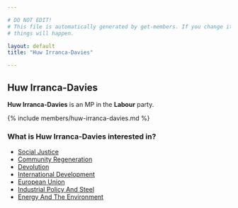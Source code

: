 ```yaml
---

# DO NOT EDIT!
# This file is automatically generated by get-members. If you change it, bad
# things will happen.

layout: default
title: "Huw Irranca-Davies"

---
```


## Huw Irranca-Davies

**Huw Irranca-Davies** is an MP in the **Labour** party.

{% include members/huw-irranca-davies.md %}

### What is Huw Irranca-Davies interested in?


* [Social Justice](/interests/social-justice.html)
* [Community Regeneration](/interests/community-regeneration.html)
* [Devolution](/interests/devolution.html)
* [International Development](/interests/international-development.html)
* [European Union](/interests/european-union.html)
* [Industrial Policy And Steel](/interests/industrial-policy-and-steel.html)
* [Energy And The Environment](/interests/energy-and-the-environment.html)
